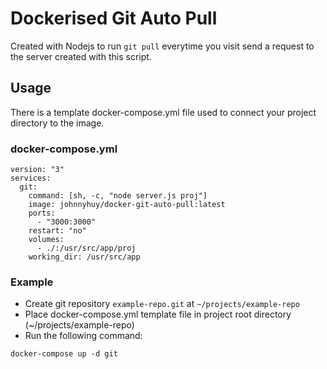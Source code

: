 # Dockerised Git Auto Pull
Created with Nodejs to run `git pull` everytime you visit send a request to the server created with this script.

## Usage
There is a template docker-compose.yml file used to connect your project directory to the image.

### docker-compose.yml
```
version: "3"
services:
  git:
    command: [sh, -c, "node server.js proj"]
    image: johnnyhuy/docker-git-auto-pull:latest
    ports:
      - "3000:3000"
    restart: "no"
    volumes:
      - ./:/usr/src/app/proj
    working_dir: /usr/src/app
```

### Example
- Create git repository `example-repo.git` at `~/projects/example-repo`
- Place docker-compose.yml template file in project root directory (~/projects/example-repo)
- Run the following command:
```
docker-compose up -d git
```